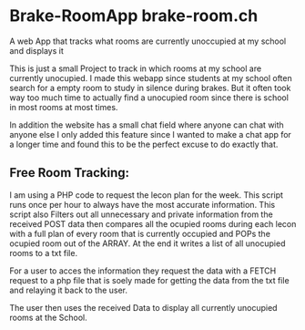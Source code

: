 # Brake-RoomApp brake-room.ch
A web App that tracks what rooms are currently unoccupied at my school and displays it

This is just a small Project to track in which rooms at my school are currently unocupied.
I made this webapp since students at my school often search for a empty room to study in silence during brakes. But it often took way too much time to actually find a unocupied room since there is school in most rooms at most times.

In addition the website has a small chat field where anyone can chat with anyone else
I only added this feature since I wanted to make a chat app for a longer time and found this to be the perfect excuse to do exactly that.

<h2>Free Room Tracking:</h2>
I am using a PHP code to request the lecon plan for the week. This script runs once per hour to always have the most accurate information. This script also Filters out all unnecessary and private information from the received POST data then compares all the ocupied rooms during each lecon with a full plan of every room that is currently occupied and POPs the ocupied room out of the ARRAY. At the end it writes a list of all unocupied rooms to a txt file.

For a user to acces the information they request the data with a FETCH request to a php file that is soely made for getting the data from the txt file and relaying it back to the user.

The user then uses the received Data to display all currently unocupied rooms at the School.
